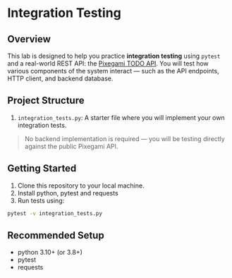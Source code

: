 # Integration Testing 

## Overview

This lab is designed to help you practice **integration testing** using `pytest` and a real-world REST API: the [Pixegami TODO API](https://todo.pixegami.io/docs). You will test how various components of the system interact — such as the API endpoints, HTTP client, and backend database.

## Project Structure

1. `integration_tests.py`: A starter file where you will implement your own integration tests.

> No backend implementation is required — you will be testing directly against the public Pixegami API.

## Getting Started

1. Clone this repository to your local machine.
2. Install python, pytest and requests
3. Run tests using:

```bash
pytest -v integration_tests.py
```
## Recommended Setup

-   python 3.10+ (or 3.8+)
-   pytest
-   requests
